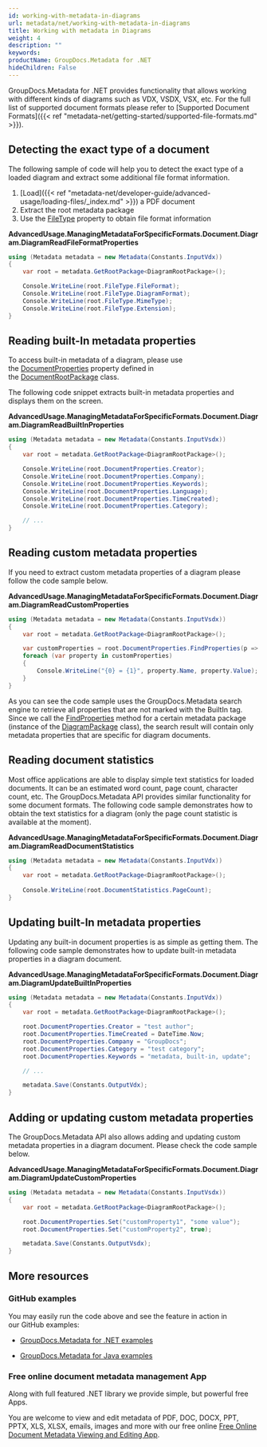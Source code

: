 ```yaml
---
id: working-with-metadata-in-diagrams
url: metadata/net/working-with-metadata-in-diagrams
title: Working with metadata in Diagrams
weight: 4
description: ""
keywords: 
productName: GroupDocs.Metadata for .NET
hideChildren: False
---
```

GroupDocs.Metadata for .NET provides functionality that allows working with different kinds of diagrams such as VDX, VSDX, VSX, etc. For the full list of supported document formats please refer to [Supported Document Formats]({{< ref "metadata-net/getting-started/supported-file-formats.md" >}}).

## Detecting the exact type of a document

The following sample of code will help you to detect the exact type of a loaded diagram and extract some additional file format information.

1.  [Load]({{< ref "metadata-net/developer-guide/advanced-usage/loading-files/_index.md" >}}) a PDF document
2.  Extract the root metadata package
3.  Use the [FileType](https://apireference.groupdocs.com/net/metadata/groupdocs.metadata.formats.document/diagramrootpackage/properties/filetype) property to obtain file format information

**AdvancedUsage.ManagingMetadataForSpecificFormats.Document.Diagram.DiagramReadFileFormatProperties**

```csharp
using (Metadata metadata = new Metadata(Constants.InputVdx))
{
	var root = metadata.GetRootPackage<DiagramRootPackage>();

	Console.WriteLine(root.FileType.FileFormat);
	Console.WriteLine(root.FileType.DiagramFormat);
	Console.WriteLine(root.FileType.MimeType);
	Console.WriteLine(root.FileType.Extension);
}
```

## Reading built-In metadata properties

To access built-in metadata of a diagram, please use the [DocumentProperties](https://apireference.groupdocs.com/net/metadata/groupdocs.metadata.formats.document.documentrootpackage/1/properties/documentproperties) property defined in the [DocumentRootPackage](https://apireference.groupdocs.com/net/metadata/groupdocs.metadata.formats.document.documentrootpackage/1) class.

The following code snippet extracts built-in metadata properties and displays them on the screen.

**AdvancedUsage.ManagingMetadataForSpecificFormats.Document.Diagram.DiagramReadBuiltInProperties**

```csharp
using (Metadata metadata = new Metadata(Constants.InputVsdx))
{
	var root = metadata.GetRootPackage<DiagramRootPackage>();

	Console.WriteLine(root.DocumentProperties.Creator);
	Console.WriteLine(root.DocumentProperties.Company);
	Console.WriteLine(root.DocumentProperties.Keywords);
	Console.WriteLine(root.DocumentProperties.Language);
	Console.WriteLine(root.DocumentProperties.TimeCreated);
	Console.WriteLine(root.DocumentProperties.Category);

	// ... 
}
```

## Reading custom metadata properties

If you need to extract custom metadata properties of a diagram please follow the code sample below.

**AdvancedUsage.ManagingMetadataForSpecificFormats.Document.Diagram.DiagramReadCustomProperties**

```csharp
using (Metadata metadata = new Metadata(Constants.InputVsdx))
{
	var root = metadata.GetRootPackage<DiagramRootPackage>();

	var customProperties = root.DocumentProperties.FindProperties(p => !p.Tags.Contains(Tags.Document.BuiltIn));
	foreach (var property in customProperties)
	{
		Console.WriteLine("{0} = {1}", property.Name, property.Value);
	}
}
```

As you can see the code sample uses the GroupDocs.Metadata search engine to retrieve all properties that are not marked with the BuiltIn tag. Since we call the [FindProperties](https://apireference.groupdocs.com/net/metadata/groupdocs.metadata.common/metadatapackage/methods/findproperties) method for a certain metadata package (instance of the [DiagramPackage](https://apireference.groupdocs.com/net/metadata/groupdocs.metadata.formats.document/diagrampackage) class), the search result will contain only metadata properties that are specific for diagram documents. 

## Reading document statistics

Most office applications are able to display simple text statistics for loaded documents. It can be an estimated word count, page count, character count, etc. The GroupDocs.Metadata API provides similar functionality for some document formats. The following code sample demonstrates how to obtain the text statistics for a diagram (only the page count statistic is available at the moment).

**AdvancedUsage.ManagingMetadataForSpecificFormats.Document.Diagram.DiagramReadDocumentStatistics**

```csharp
using (Metadata metadata = new Metadata(Constants.InputVdx))
{
	var root = metadata.GetRootPackage<DiagramRootPackage>();
	
	Console.WriteLine(root.DocumentStatistics.PageCount);
}
```

## Updating built-In metadata properties

Updating any built-in document properties is as simple as getting them. The following code sample demonstrates how to update built-in metadata properties in a diagram document.

**AdvancedUsage.ManagingMetadataForSpecificFormats.Document.Diagram.DiagramUpdateBuiltInProperties**

```csharp
using (Metadata metadata = new Metadata(Constants.InputVdx))
{
	var root = metadata.GetRootPackage<DiagramRootPackage>();

	root.DocumentProperties.Creator = "test author";
	root.DocumentProperties.TimeCreated = DateTime.Now;
	root.DocumentProperties.Company = "GroupDocs";
	root.DocumentProperties.Category = "test category";
	root.DocumentProperties.Keywords = "metadata, built-in, update";

	// ... 

	metadata.Save(Constants.OutputVdx);
}
```

## Adding or updating custom metadata properties

The GroupDocs.Metadata API also allows adding and updating custom metadata properties in a diagram document. Please check the code sample below.

**AdvancedUsage.ManagingMetadataForSpecificFormats.Document.Diagram.DiagramUpdateCustomProperties**

```csharp
using (Metadata metadata = new Metadata(Constants.InputVsdx))
{
	var root = metadata.GetRootPackage<DiagramRootPackage>();

	root.DocumentProperties.Set("customProperty1", "some value");
	root.DocumentProperties.Set("customProperty2", true);

	metadata.Save(Constants.OutputVsdx);
}
```

## More resources

### GitHub examples

You may easily run the code above and see the feature in action in our GitHub examples:

*   [GroupDocs.Metadata for .NET examples](https://github.com/groupdocs-metadata/GroupDocs.Metadata-for-.NET)
    
*   [GroupDocs.Metadata for Java examples](https://github.com/groupdocs-metadata/GroupDocs.Metadata-for-Java)
    

### Free online document metadata management App

Along with full featured .NET library we provide simple, but powerful free Apps.

You are welcome to view and edit metadata of PDF, DOC, DOCX, PPT, PPTX, XLS, XLSX, emails, images and more with our free online [Free Online Document Metadata Viewing and Editing App](https://products.groupdocs.app/metadata).

